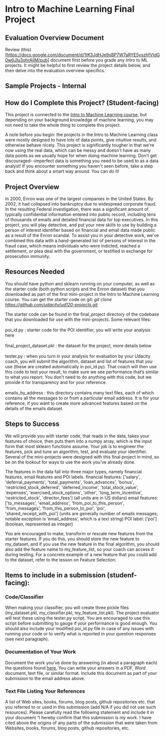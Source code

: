 # Intro to Machine Learning Final Project

## Evaluation Overview Document
Review (this)[https://docs.google.com/document/d/1tK3JdHJe9sBP7W7aRYE5yszhfVIdG0w6JIu3ohrAjlM/pub] document first before you grade any Intro to ML projects. It might be helpful to first review the project details below, and then delve into the evaluation overview specifics. 

## Sample Projects - Internal

## How do I Complete this Project? (Student-facing)
This project is connected to the [Intro to Machine Learning course](https://www.udacity.com/course/ud120), but depending on your background knowledge of machine learning, you may not need to take the whole thing to complete this project. 

A note before you begin: the projects in the Intro to Machine Learning class were mostly designed to have lots of data points, give intuitive results, and otherwise behave nicely.  This project is significantly tougher in that we're now using the real data, which can be messy and doesn't have as many data points as we usually hope for when doing machine learning.  Don't get discouraged--imperfect data is something you need to be used to as a data analyst!  If you encounter something you haven't seen before, take a step back and think about a smart way around.   You can do it!

## Project Overview
In 2000, Enron was one of the largest companies in the United States. By 2002, it had collapsed into bankruptcy due to widespread corporate fraud. In the resulting Federal investigation, there was a significant amount of typically confidential information entered into public record, including tens of thousands of emails and detailed financial data for top executives. In this project, you will play detective, and put your new skills to use by building a person of interest identifier based on financial and email data made public as a result of the Enron scandal. To assist you in your detective work, we've combined this data with a hand-generated list of persons of interest in the fraud case, which means individuals who were indicted, reached a settlement, or plea deal with the government, or testified in exchange for prosecution immunity.

## Resources Needed 
You should have python and sklearn running on your computer, as well as the starter code (both python scripts and the Enron dataset) that you downloaded as part of the first mini-project in the Intro to Machine Learning course.  You can get the starter code on git:
<i> git clone https://github.com/udacity/ud120-projects.git</i>

The starter code can be found in the final_project directory of the codebase that you downloaded for use with the mini-projects.  Some relevant files:
<br><br>
poi_id.py : starter code for the POI identifier, you will write your analysis here
<br><br>
final_project_dataset.pkl : the dataset for the project, more details below
<br><br>
tester.py : when you turn in your analysis for evaluation by your Udacity coach, you will submit the algorithm, dataset and list of features that you use (these are created automatically in poi_id.py).  That coach will then use this code to test your result, to make sure we see performance that’s similar to what you report.  You don’t need to do anything with this code, but we provide it for transparency and for your reference.
<br><br>
emails_by_address : this directory contains many text files, each of which contains all the messages to or from a particular email address.  It is for your reference, if you want to create more advanced features based on the details of the emails dataset.

## Steps to Success 
We will provide you with starter code, that reads in the data, takes your features of choice, then puts them into a numpy array, which is the input form that most sklearn functions assume.  Your job is to engineer the features, pick and tune an algorithm, test, and evaluate your identifier.  Several of the mini-projects were designed with this final project in mind, so be on the lookout for ways to use the work you’ve already done.

The features in the data fall into three major types, namely financial features, email features and POI labels. 
financial features: ['salary', 'deferral_payments', 'total_payments', 'loan_advances', 'bonus', 'restricted_stock_deferred', 'deferred_income', 'total_stock_value', 'expenses', 'exercised_stock_options', 'other', 'long_term_incentive', 'restricted_stock', 'director_fees']  (all units are in US dollars)
email features: ['to_messages', 'email_address', 'from_poi_to_this_person', 'from_messages', 'from_this_person_to_poi', 'poi', 'shared_receipt_with_poi'] (units are generally number of emails messages; notable exception is ‘email_address’, which is a text string)
POI label: [‘poi’] (boolean, represented as integer)

You are encouraged to make, transform or rescale new features from the starter features.  If you do this, you should store the new feature to my_dataset, and if you use the new feature in the final algorithm, you should also add the feature name to my_feature_list, so your coach can access it during testing.  For a concrete example of a new feature that you could add to the dataset, refer to the lesson on Feature Selection.

## Items to include in a submission (studenf-facing):

### Code/Classifier
When making your classifier, you will create three pickle files (my_dataset.pkl, my_classifier.pkl, my_feature_list.pkl). The project evaluator will test these using the tester.py script.  You are encouraged to use this script before submitting to gauge if your performance is good enough. You should also include your modified poi_id.py file in case of any issues with running your code or to verify what is reported in your question responses (see next paragraph).

### Documentation of Your Work
Document the work you've done by answering (in about a paragraph each) the questions found <a href="https://docs.google.com/document/d/1NDgi1PrNJP7WTbfSUuRUnz8yzs5nGVTSzpO7oeNTEWA/edit?usp=sharing">here.</a>  You can write your answers in a PDF, Word document, text file, or similar format. Include this document as part of your submission to the email address above. 

### Text File Listing Your References 
A list of Web sites, books, forums, blog posts, github repositories etc. that you referred to or used in this submission (add N/A if you did not use such resources). 
Please carefully read the following statement and include it in your document “I hereby confirm that this submission is my work. I have cited above the origins of any parts of the submission that were taken from Websites, books, forums, blog posts, github repositories, etc.
